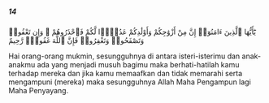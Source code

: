##### 14

<span class="ayah">يَٰٓأَيُّهَا ٱلَّذِينَ ءَامَنُوٓا۟ إِنَّ مِنْ أَزْوَٰجِكُمْ وَأَوْلَٰدِكُمْ عَدُوًّۭا لَّكُمْ فَٱحْذَرُوهُمْ ۚ وَإِن تَعْفُوا۟ وَتَصْفَحُوا۟ وَتَغْفِرُوا۟ فَإِنَّ ٱللَّهَ غَفُورٌۭ رَّحِيمٌ</span>

<span class="ayah_translation">Hai orang-orang mukmin, sesungguhnya di antara isteri-isterimu dan anak-anakmu ada yang menjadi musuh bagimu maka berhati-hatilah kamu terhadap mereka dan jika kamu memaafkan dan tidak memarahi serta mengampuni (mereka) maka sesungguhnya Allah Maha Pengampun lagi Maha Penyayang.</span>
